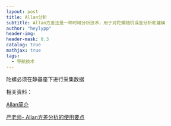 ```yaml
---
layout: post
title: Allan分析
subtitle: Allan方差法是一种时域分析技术，用于对陀螺随机误差分析和建模
author: "heylypp"
header-img: 
header-mask: 0.3
catalog: true
mathjax: true
tags:
  - 导航技术
---
```


陀螺必须在静基座下进行采集数据

相关资料：

[Allan简介](https://blog.csdn.net/lei1105034103/article/details/89159459)

[严老师- Allan方差分析的使用要点 ]( http://blog.sina.com.cn/s/blog_40edfdc90102y1ar.html )

